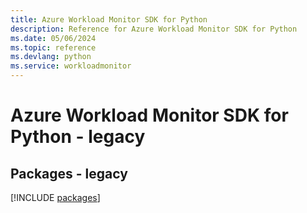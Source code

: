 ```yaml
---
title: Azure Workload Monitor SDK for Python
description: Reference for Azure Workload Monitor SDK for Python
ms.date: 05/06/2024
ms.topic: reference
ms.devlang: python
ms.service: workloadmonitor
---
```

# Azure Workload Monitor SDK for Python - legacy
## Packages - legacy
[!INCLUDE [packages](workload-monitor-index.md)]